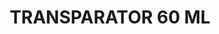 ---
title: "TRANSPARATOR 60 ML"
price: "670" 
desc: "N/A"
img_path: "/assets/img/AMIG2017.jpg"
brand: "AMMO"
available: false
special_offer: false
new: false
soon: false
cat: "020000"
subcat: "020100"
subsubcat: "020105"
sifra: "AMIG2017"
---